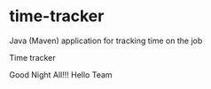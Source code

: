 # time-tracker
Java (Maven) application for tracking time on the job

Time tracker

Good Night All!!!
Hello Team
